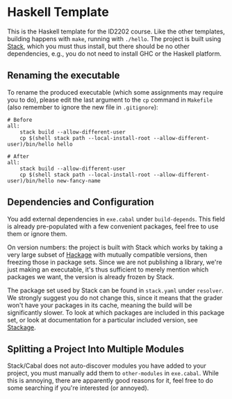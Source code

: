 # Haskell Template

This is the Haskell template for the ID2202 course. Like the other
templates, building happens with `make`, running with `./hello`. The
project is built using
[Stack](https://docs.haskellstack.org/en/stable/README/), which you
must thus install, but there should be no other dependencies, e.g.,
you do not need to install GHC or the Haskell platform.

## Renaming the executable

To rename the produced executable (which some assignments may require
you to do), please edit the last argument to the `cp` command in
`Makefile` (also remember to ignore the new file in `.gitignore`):

```make
# Before
all:
	stack build --allow-different-user
	cp $(shell stack path --local-install-root --allow-different-user)/bin/hello hello

# After
all:
	stack build --allow-different-user
	cp $(shell stack path --local-install-root --allow-different-user)/bin/hello new-fancy-name
```

## Dependencies and Configuration

You add external dependencies in `exe.cabal` under
`build-depends`. This field is already pre-populated with a few
convenient packages, feel free to use them or ignore them.

On version numbers: the project is built with Stack which works by
taking a very large subset of [Hackage](https://hackage.haskell.org/)
with mutually compatible versions, then freezing those in package
sets. Since we are not publishing a library, we're just making an
executable, it's thus sufficient to merely mention which packages we
want, the version is already frozen by Stack.

The package set used by Stack can be found in `stack.yaml` under
`resolver`. We strongly suggest you do not change this, since it means
that the grader won't have your packages in its cache, meaning the
build will be significantly slower. To look at which packages are
included in this package set, or look at documentation for a
particular included version, see
[Stackage](https://www.stackage.org/).

## Splitting a Project Into Multiple Modules

Stack/Cabal does not auto-discover modules you have added to your
project, you must manually add them to `other-modules` in
`exe.cabal`. While this is annoying, there are apparently good reasons
for it, feel free to do some searching if you're interested (or
annoyed).

